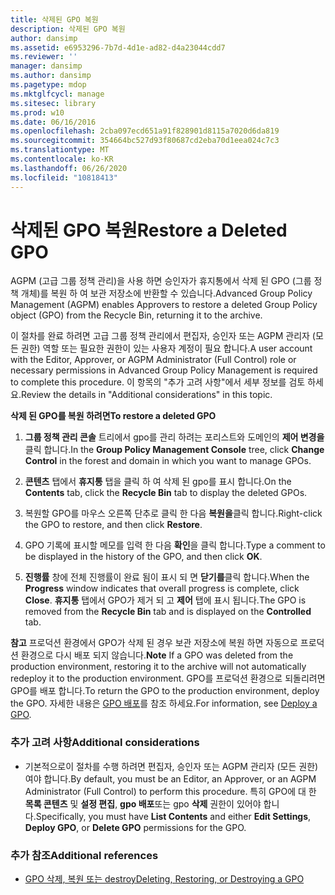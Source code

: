 ```yaml
---
title: 삭제된 GPO 복원
description: 삭제된 GPO 복원
author: dansimp
ms.assetid: e6953296-7b7d-4d1e-ad82-d4a23044cdd7
ms.reviewer: ''
manager: dansimp
ms.author: dansimp
ms.pagetype: mdop
ms.mktglfcycl: manage
ms.sitesec: library
ms.prod: w10
ms.date: 06/16/2016
ms.openlocfilehash: 2cba097ecd651a91f828901d8115a7020d6da819
ms.sourcegitcommit: 354664bc527d93f80687cd2eba70d1eea024c7c3
ms.translationtype: MT
ms.contentlocale: ko-KR
ms.lasthandoff: 06/26/2020
ms.locfileid: "10818413"
---
```

# <span data-ttu-id="787f3-103">삭제된 GPO 복원</span><span class="sxs-lookup"><span data-stu-id="787f3-103">Restore a Deleted GPO</span></span>


<span data-ttu-id="787f3-104">AGPM (고급 그룹 정책 관리)을 사용 하면 승인자가 휴지통에서 삭제 된 GPO (그룹 정책 개체)를 복원 하 여 보관 저장소에 반환할 수 있습니다.</span><span class="sxs-lookup"><span data-stu-id="787f3-104">Advanced Group Policy Management (AGPM) enables Approvers to restore a deleted Group Policy object (GPO) from the Recycle Bin, returning it to the archive.</span></span>

<span data-ttu-id="787f3-105">이 절차를 완료 하려면 고급 그룹 정책 관리에서 편집자, 승인자 또는 AGPM 관리자 (모든 권한) 역할 또는 필요한 권한이 있는 사용자 계정이 필요 합니다.</span><span class="sxs-lookup"><span data-stu-id="787f3-105">A user account with the Editor, Approver, or AGPM Administrator (Full Control) role or necessary permissions in Advanced Group Policy Management is required to complete this procedure.</span></span> <span data-ttu-id="787f3-106">이 항목의 "추가 고려 사항"에서 세부 정보를 검토 하세요.</span><span class="sxs-lookup"><span data-stu-id="787f3-106">Review the details in "Additional considerations" in this topic.</span></span>

**<span data-ttu-id="787f3-107">삭제 된 GPO를 복원 하려면</span><span class="sxs-lookup"><span data-stu-id="787f3-107">To restore a deleted GPO</span></span>**

1.  <span data-ttu-id="787f3-108">**그룹 정책 관리 콘솔** 트리에서 gpo를 관리 하려는 포리스트와 도메인의 **제어 변경을** 클릭 합니다.</span><span class="sxs-lookup"><span data-stu-id="787f3-108">In the **Group Policy Management Console** tree, click **Change Control** in the forest and domain in which you want to manage GPOs.</span></span>

2.  <span data-ttu-id="787f3-109">**콘텐츠** 탭에서 **휴지통** 탭을 클릭 하 여 삭제 된 gpo를 표시 합니다.</span><span class="sxs-lookup"><span data-stu-id="787f3-109">On the **Contents** tab, click the **Recycle Bin** tab to display the deleted GPOs.</span></span>

3.  <span data-ttu-id="787f3-110">복원할 GPO를 마우스 오른쪽 단추로 클릭 한 다음 **복원을**클릭 합니다.</span><span class="sxs-lookup"><span data-stu-id="787f3-110">Right-click the GPO to restore, and then click **Restore**.</span></span>

4.  <span data-ttu-id="787f3-111">GPO 기록에 표시할 메모를 입력 한 다음 **확인**을 클릭 합니다.</span><span class="sxs-lookup"><span data-stu-id="787f3-111">Type a comment to be displayed in the history of the GPO, and then click **OK**.</span></span>

5.  <span data-ttu-id="787f3-112">**진행률** 창에 전체 진행률이 완료 됨이 표시 되 면 **닫기를**클릭 합니다.</span><span class="sxs-lookup"><span data-stu-id="787f3-112">When the **Progress** window indicates that overall progress is complete, click **Close**.</span></span> <span data-ttu-id="787f3-113">**휴지통** 탭에서 GPO가 제거 되 고 **제어** 탭에 표시 됩니다.</span><span class="sxs-lookup"><span data-stu-id="787f3-113">The GPO is removed from the **Recycle Bin** tab and is displayed on the **Controlled** tab.</span></span>

<span data-ttu-id="787f3-114">**참고**  프로덕션 환경에서 GPO가 삭제 된 경우 보관 저장소에 복원 하면 자동으로 프로덕션 환경으로 다시 배포 되지 않습니다.</span><span class="sxs-lookup"><span data-stu-id="787f3-114">**Note** If a GPO was deleted from the production environment, restoring it to the archive will not automatically redeploy it to the production environment.</span></span> <span data-ttu-id="787f3-115">GPO를 프로덕션 환경으로 되돌리려면 GPO를 배포 합니다.</span><span class="sxs-lookup"><span data-stu-id="787f3-115">To return the GPO to the production environment, deploy the GPO.</span></span> <span data-ttu-id="787f3-116">자세한 내용은 [GPO 배포](deploy-a-gpo.md)를 참조 하세요.</span><span class="sxs-lookup"><span data-stu-id="787f3-116">For information, see [Deploy a GPO](deploy-a-gpo.md).</span></span>

 

### <span data-ttu-id="787f3-117">추가 고려 사항</span><span class="sxs-lookup"><span data-stu-id="787f3-117">Additional considerations</span></span>

-   <span data-ttu-id="787f3-118">기본적으로이 절차를 수행 하려면 편집자, 승인자 또는 AGPM 관리자 (모든 권한) 여야 합니다.</span><span class="sxs-lookup"><span data-stu-id="787f3-118">By default, you must be an Editor, an Approver, or an AGPM Administrator (Full Control) to perform this procedure.</span></span> <span data-ttu-id="787f3-119">특히 GPO에 대 한 **목록 콘텐츠** 및 **설정 편집**, **gpo 배포**또는 gpo **삭제** 권한이 있어야 합니다.</span><span class="sxs-lookup"><span data-stu-id="787f3-119">Specifically, you must have **List Contents** and either **Edit Settings**, **Deploy GPO**, or **Delete GPO** permissions for the GPO.</span></span>

### <span data-ttu-id="787f3-120">추가 참조</span><span class="sxs-lookup"><span data-stu-id="787f3-120">Additional references</span></span>

-   [<span data-ttu-id="787f3-121">GPO 삭제, 복원 또는 destroy</span><span class="sxs-lookup"><span data-stu-id="787f3-121">Deleting, Restoring, or Destroying a GPO</span></span>](deleting-restoring-or-destroying-a-gpo.md)

 

 





